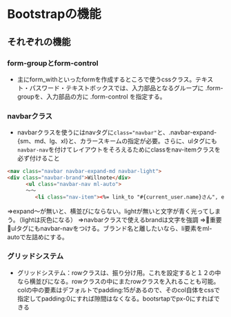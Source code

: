 # Bootstrapの機能

## それぞれの機能

### form-groupとform-control

* 主にform_withといったformを作成するところで使うcssクラス。テキスト・パスワード・テキストボックスでは、入力部品となるグループに .form-groupを、入力部品の方に .form-control を指定する。

### navbarクラス

* navbarクラスを使うにはnavタグに`class="navbar"`と、.navbar-expand-{sm、md、lg、xl}と、カラースキームの指定が必要。さらに、ulタグにも`navbar-nav`を付けてレイアウトをそろえるためにclassをnav-itemクラスを必ず付けること

```html
<nav class="navbar navbar-expand-md navbar-light">
<div class="navbar-brand">Willnote</div>
      <ul class="navbar-nav ml-auto">
      ～～
         <li class="nav-item"><%= link_to "#{current_user.name}さん", edit_user_path(current_user), class: "nav-link" %></li>
```

⇒expand～が無いと、横並びにならない。lightが無いと文字が青く光ってしまう。（lightは灰色になる）
⇒navbarクラスで使えるbrandは文字を強調
⇒🔶重要🔶ulタグにもnavbar-navをつける。ブランド名と離したいなら、li要素をml-autoで左詰めにする。

### グリッドシステム

* グリッドシステム：rowクラスは、振り分け用。これを設定すると１２の中なら横並びになる。rowクラスの中にまたrowクラスを入れることも可能。colの中の要素はデフォルトでpadding:15があるので、そのcol自体をcssで指定してpadding:0にすれば隙間はなくなる。bootsrtapでpx-0にすればできる
